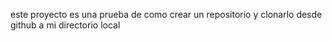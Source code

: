 este proyecto es una prueba de como crear un repositorio y clonarlo desde github a mi directorio local
